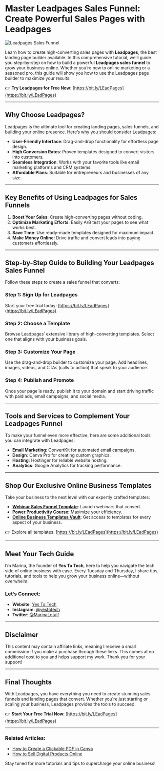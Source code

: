 # Master Leadpages Sales Funnel: Create Powerful Sales Pages with Leadpages

![Leadpages Sales Funnel](https://www.youtube.com/embed/Pes0LuIyvFk?feature=oembed&amp;autoplay=0&amp;showinfo=0&amp;rel=0&amp;autohide=1&amp;controls=1&amp;fs=1&amp;theme=&amp;hl=en-us)

Learn how to create high-converting sales pages with **Leadpages**, the best landing page builder available. In this comprehensive tutorial, we’ll guide you step-by-step on how to build a powerful **Leadpages sales funnel** to grow your business online. Whether you’re new to online marketing or a seasoned pro, this guide will show you how to use the Leadpages page builder to maximize your results. 

👉 **Try Leadpages for Free Now**: [https://bit.ly/LEadPages](https://bit.ly/LEadPages)

---

## Why Choose Leadpages?

Leadpages is the ultimate tool for creating landing pages, sales funnels, and building your online presence. Here’s why you should consider Leadpages:

- **User-Friendly Interface**: Drag-and-drop functionality for effortless page design.
- **High Conversion Rates**: Proven templates designed to convert visitors into customers.
- **Seamless Integration**: Works with your favorite tools like email marketing platforms and CRM systems.
- **Affordable Plans**: Suitable for entrepreneurs and businesses of any size.

---

## Key Benefits of Using Leadpages for Sales Funnels

1. **Boost Your Sales**: Create high-converting pages without coding.
2. **Optimize Marketing Efforts**: Easily A/B test your pages to see what works best.
3. **Save Time**: Use ready-made templates designed for maximum impact.
4. **Make Money Online**: Drive traffic and convert leads into paying customers effortlessly.

---

## Step-by-Step Guide to Building Your Leadpages Sales Funnel

Follow these steps to create a sales funnel that converts:

### Step 1: Sign Up for Leadpages
Start your free trial today: [https://bit.ly/LEadPages](https://bit.ly/LEadPages)

### Step 2: Choose a Template
Browse Leadpages’ extensive library of high-converting templates. Select one that aligns with your business goals.

### Step 3: Customize Your Page
Use the drag-and-drop builder to customize your page. Add headlines, images, videos, and CTAs (calls to action) that speak to your audience.

### Step 4: Publish and Promote
Once your page is ready, publish it to your domain and start driving traffic with paid ads, email campaigns, and social media.

---

## Tools and Services to Complement Your Leadpages Funnel

To make your funnel even more effective, here are some additional tools you can integrate with Leadpages:

- **Email Marketing**: ConvertKit for automated email campaigns.
- **Design**: Canva Pro for creating custom graphics.
- **Hosting**: Hostinger for reliable website hosting.
- **Analytics**: Google Analytics for tracking performance.

---

## Shop Our Exclusive Online Business Templates

Take your business to the next level with our expertly crafted templates:

- **[Webinar Sales Funnel Template](https://bit.ly/LEadPages)**: Launch webinars that convert.
- **[Power Productivity Course](https://bit.ly/powerproductivitycourse)**: Maximize your efficiency.
- **[Online Business Templates Vault](https://bit.ly/onlinebiztemplates)**: Get access to templates for every aspect of your business.

👉 Explore all templates: [https://bit.ly/LEadPages](https://bit.ly/LEadPages)

---

## Meet Your Tech Guide

I’m Marina, the founder of **Yes To Tech**, here to help you navigate the tech side of online business with ease. Every Tuesday and Thursday, I share tips, tutorials, and tools to help you grow your business online—without overwhelm.

### Let’s Connect:
- **Website**: [Yes To Tech](https://bit.ly/LEadPages)
- **Instagram**: [@yestotech](https://www.instagram.com/yestotech)
- **Twitter**: [@MarinaLotaif](https://twitter.com/MarinaLotaif)

---

## Disclaimer

This content may contain affiliate links, meaning I receive a small commission if you make a purchase through these links. This comes at no additional cost to you and helps support my work. Thank you for your support!

---

## Final Thoughts

With Leadpages, you have everything you need to create stunning sales funnels and landing pages that convert. Whether you're just starting or scaling your business, Leadpages provides the tools to succeed.

👉 **Start Your Free Trial Now**: [https://bit.ly/LEadPages](https://bit.ly/LEadPages)

---

### Related Articles:
- [How to Create a Clickable PDF in Canva](https://bit.ly/LEadPages)
- [How to Sell Digital Products Online](https://bit.ly/LEadPages)

Stay tuned for more tutorials and tips to supercharge your online business!

